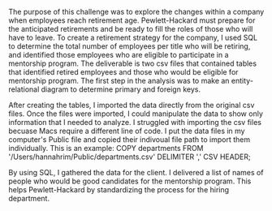   The purpose of this challenge was to explore the changes within a company when employees reach retirement age. Pewlett-Hackard must prepare for the anticipated retirements and be ready to fill the roles of those who will have to leave. To create a retirement strategy for the company, I used SQL to determine the total number of employees per title who will be retiring, and identified those employees who are eligible to participate in a mentorship program. The deliverable is two csv files that contained tables that identified retired employees and those who would be eligible for mentorship program. The first step in the analysis was to make an entity-relational diagram to determine primary and foreign keys. 
  
  After creating the tables, I imported the data directly from the original csv files. Once the files were imported, I could manipulate the data to show only information that I needed to analyze. I struggled with importing the csv files becuase Macs require a different line of code. I put the data files in my computer's Public file and copied their indivoual file path to import them individually. This is an example: COPY departments FROM '/Users/hannahrim/Public/departments.csv' DELIMITER ',' CSV HEADER;

 By using SQL, I gathered the data for the client. I delivered a list of names of people who would be good candidates for the mentorship program. This helps Pewlett-Hackard by standardizing the process for the hiring department. 
